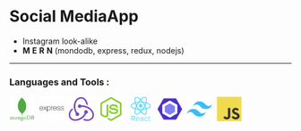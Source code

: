 # Social MediaApp
- Instagram look-alike
- **M** **E** **R** **N** (mondodb, express, redux, nodejs)

---

### Languages and Tools :
<p>
<img src="https://github.com/devicons/devicon/blob/master/icons/mongodb/mongodb-plain-wordmark.svg" title="Mongodb"  alt="Mongodb" width="45" height="45"/>&nbsp;
<img src="https://github.com/devicons/devicon/blob/master/icons/express/express-original-wordmark.svg" title="Express"  alt="Express" width="45" height="45"/>&nbsp;
<img src="https://github.com/devicons/devicon/blob/master/icons/redux/redux-original.svg" title="Redux" alt="Redux " width="45" height="45"/>&nbsp;
<img src="https://github.com/devicons/devicon/blob/master/icons/nodejs/nodejs-original.svg" title="NodeJS" alt="NodeJS" width="45" height="45"/>&nbsp;
<img src="https://github.com/devicons/devicon/blob/master/icons/react/react-original-wordmark.svg" title="React" alt="React" width="45" height="45"/>&nbsp;
<img src="https://github.com/devicons/devicon/blob/master/icons/eslint/eslint-original.svg" title="EsLint" alt="EsLint " width="45" height="45"/>&nbsp;
<img src="https://github.com/devicons/devicon/blob/master/icons/tailwindcss/tailwindcss-plain.svg" title="Tailwind" alt="Tailwind " width="45" height="45"/>&nbsp;
<img src="https://github.com/devicons/devicon/blob/master/icons/javascript/javascript-original.svg" title="Javascript" alt="Javascript " width="45" height="45"/>&nbsp;
</p>


